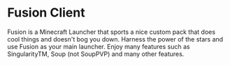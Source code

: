 # Fusion Client
Fusion is a Minecraft Launcher that sports a nice custom pack that does cool things and doesn't bog you down. Harness the power of the stars and use Fusion as your main launcher. Enjoy many features such as SingularityTM, Soup (not SoupPVP) and many other features.
